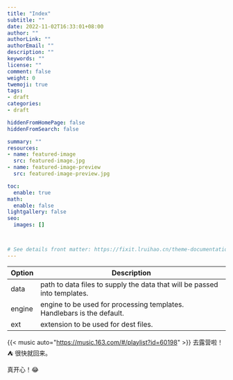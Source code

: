 ```yaml
---
title: "Index"
subtitle: ""
date: 2022-11-02T16:33:01+08:00
author: ""
authorLink: ""
authorEmail: ""
description: ""
keywords: ""
license: ""
comment: false
weight: 0
twemoji: true
tags:
- draft
categories:
- draft

hiddenFromHomePage: false
hiddenFromSearch: false

summary: ""
resources:
- name: featured-image
  src: featured-image.jpg
- name: featured-image-preview
  src: featured-image-preview.jpg

toc:
  enable: true
math:
  enable: false
lightgallery: false
seo:
  images: []



# See details front matter: https://fixit.lruihao.cn/theme-documentation-content/#front-matter
---
```


<!--more-->


| Option | Description |
| ------ | ----------- |
| data   | path to data files to supply the data that will be passed into templates. |
| engine | engine to be used for processing templates. Handlebars is the default. |
| ext    | extension to be used for dest files. |


{{< music auto="https://music.163.com/#/playlist?id=60198" >}}
去露营啦！:tent: 很快就回来。

真开心！:joy: